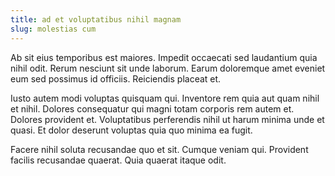 ```yaml
---
title: ad et voluptatibus nihil magnam
slug: molestias cum
---
```


Ab sit eius temporibus est maiores. Impedit occaecati sed laudantium quia nihil odit. Rerum nesciunt sit unde laborum. Earum doloremque amet eveniet eum sed possimus id officiis. Reiciendis placeat et.

Iusto autem modi voluptas quisquam qui. Inventore rem quia aut quam nihil et nihil. Dolores consequatur qui magni totam corporis rem autem et. Dolores provident et. Voluptatibus perferendis nihil ut harum minima unde et quasi. Et dolor deserunt voluptas quia quo minima ea fugit.

Facere nihil soluta recusandae quo et sit. Cumque veniam qui. Provident facilis recusandae quaerat. Quia quaerat itaque odit.
